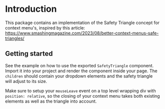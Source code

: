 # Introduction 
This package contains an implementation of the Safety Triangle concept for context menu's, inspired by this article: https://www.smashingmagazine.com/2023/08/better-context-menus-safe-triangles/

## Getting started
See the example on how to use the exported `SafetyTriangle` component.
Import it into your project and render the component inside your page. The `children` should contain your dropdown elements and the safety triangle will adjust to its size.

Make sure to setup your `mouseLeave` event on a top level wrapping div with `position: relative`, so the closing of your context menu takes both existing elements as well as the triangle into account.